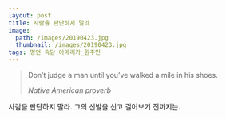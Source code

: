 ```yaml
---
layout: post
title: 사람을 판단하지 말라
image:
  path: /images/20190423.jpg
  thumbnail: /images/20190423.jpg
tags: 명언 속담 아메리카_원주민
---
```


> Don’t judge a man until you’ve walked a mile in his shoes.
> 
> <cite>Native American proverb</cite>

사람을 판단하지 말라. 그의 신발을 신고 걸어보기 전까지는.